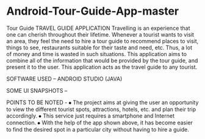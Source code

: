 # Android-Tour-Guide-App-master
Tour Guide
TRAVEL GUIDE APPLICATION
Travelling is an experience that one can cherish throughout their lifetime. Whenever a tourist wants to visit an area, they feel the need to hire a tour guide to recommend places to visit, things to see, restaurants suitable for their taste and need, etc. Thus, a lot of money and time is wasted in such situations. This application aims to combine all of the information that would be provided by the tour guide, and present it to the user. This application acts as the travel guide to any tourist.

SOFTWARE USED – ANDROID STUDIO (JAVA)

SOME UI SNAPSHOTS – 

			 

	 		 

POINTS TO BE NOTED -
⦁	The project aims at giving the user an opportunity to view the different tourist spots, attractions, hotels, etc. and plan their trip accordingly.
⦁	This service just requires a smartphone and Internet connection.
⦁	With the help of the app shown above, it has become easier to find the desired spot in a particular city without having to hire a guide.
